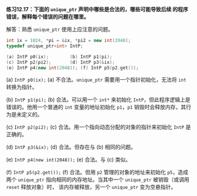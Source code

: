 **练习12.17：下面的 `unique_ptr` 声明中哪些是合法的，哪些可能导致后续 的程序错误，解释每个错误的问题在哪里。**

解答：熟悉 `unique_ptr` 使用上应注意的问题。

```cpp
int ix = 1024, *pi = &ix, *pi2 = new int(2048);
typedef unique_ptr<int> IntP;

(a) IntP p0(ix);		(b) IntP p1(pi);
(c) IntP p2(pi2);		(d) IntP p3(&ix);
(e) IntP p4(new int(2048));	(f) IntP p5(p2.get());
```

(a) `IntP p0(ix);`
(a) 不合法。`unique_ptr` 需要用一个指针初始化，无法将 `int` 转换为指针。

(b) `IntP p1(pi);`
(b) 合法。可以用一个 `int*` 来初始化 `IntP`，但此程序逻辑上是错误的。他用一个普通的 `int` 变量的地址初始化 `p1`，`p1` 销毁时会释放内存，其行为是未定义的。

(c) `IntP p2(pi2);`
(c) 合法。用一个指向动态分配的对象的指针来初始化 `IntP` 是正确的。

(d) `IntP p3(&ix);`
(d) 合法。但存在与 (b) 相同的问题。

(e) `IntP p4(new int(2048));`
(e) 合法。与 (c) 类似。

(f) `IntP p5(p2.get());`
(f) 合法。但用 `p2` 管理的对象的地址来初始化 `p5`，造成两个 `unique_ptr` 指向相同的内存地址。当其中一个 `unique_ptr` 被销毁（或调用 `reset` 释放对象）时， 该内存被释放，另一个 `unique_ptr` 变为空悬指针。
